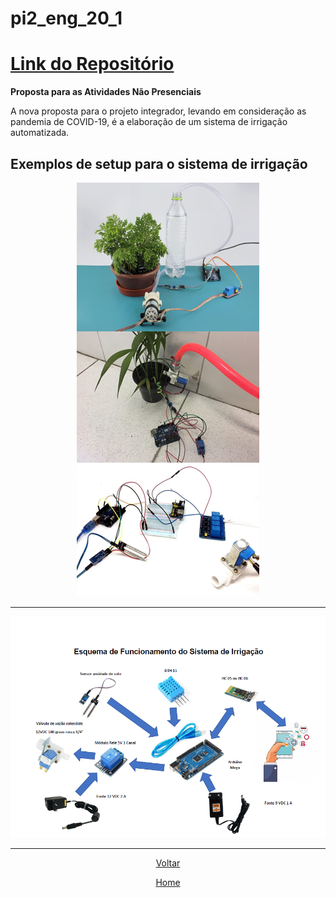 # pi2\_eng\_20\_1

# [Link do Repositório](https://github.com/LPAE/pi2_eng_20_1)

**Proposta para as Atividades Não Presenciais**

A nova proposta para o projeto integrador, levando em consideração as pandemia de COVID-19, é a elaboração de um sistema de irrigação automatizada.

**Exemplos de setup para o sistema de irrigação**
-------------------------------------------------------------------------------------------------------------------------------------------------

<div style="text-align:center"><img src=".\img\irrigacao.png" />

---------------------------------------------------------------------------------------------------------------------------------------------------

<div style="text-align:center"><img src=".\img\esquema_irrigacao.png" />

-----------------------------------------------------------------------------------------------------------------------------------------------------

[Voltar](./../)

[Home](https://lpae.github.io/)



